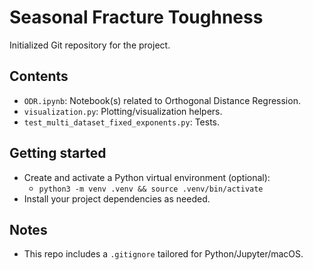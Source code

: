 # Seasonal Fracture Toughness

Initialized Git repository for the project.

## Contents
- `ODR.ipynb`: Notebook(s) related to Orthogonal Distance Regression.
- `visualization.py`: Plotting/visualization helpers.
- `test_multi_dataset_fixed_exponents.py`: Tests.

## Getting started
- Create and activate a Python virtual environment (optional):
  - `python3 -m venv .venv && source .venv/bin/activate`
- Install your project dependencies as needed.

## Notes
- This repo includes a `.gitignore` tailored for Python/Jupyter/macOS.
